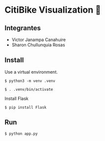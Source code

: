 # CitiBike Visualization 🚀

## Integrantes 

- Victor Janampa Canahuire
- Sharon Chullunquia Rosas

## Install

Use a virtual environment.

``` 
$ python3 -m venv .venv
````

```
$ . .venv/bin/activate
```
Install Flask

```
$ pip install Flask
```
## Run 

```
$ python app.py
```
